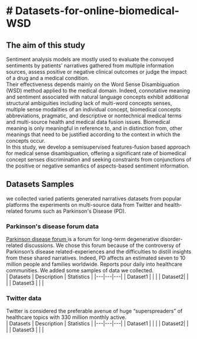 
<h1># Datasets-for-online-biomedical-WSD </h1>

<h2> The aim of this study </h2>
<p> Sentiment analysis models are mostly used to evaluate the convoyed sentiments by patients’ narratives gathered from multiple information sources, assess positive or negative clinical outcomes or judge the impact of a drug and a medical condition.<br/> 
  Their effectiveness depends mainly on the Word Sense Disambiguation (WSD) method applied to the medical domain. Indeed, connotative meaning and sentiment associated with natural language concepts exhibit additional structural ambiguities including lack of multi-word concepts senses, multiple sense modalities of an individual concept, biomedical concepts abbreviations, pragmatic, and descriptive or nontechnical medical terms and multi-source health and medical data fusion issues. Biomedical meaning is only meaningful in reference to, and in distinction from, other meanings that need to be justified according to the context in which the concepts occur. <br/>
In this study, we develop a semisupervised features-fusion based approach for medical sense disambiguation, offering a significant rate of biomedical concept senses discrimination and seeking constraints from conjunctions of the positive or negative semantics of aspects-based sentiment information.

</p>
<h2> Datasets Samples </h2>
we collected varied patients generated narratives datasets from popular platforms  the experiments on multi-source data from Twitter and health-related forums such as Parkinson's Disease (PD). 
<h3> Parkinson's disease forum data </h3>
<p> 
<a href ='https://parkinsonsnewstoday.com/forums/forums/topic/the-long-awaited-mannitol-interview/' target="_blank"> Parkinson disease forum </a> 
is a forum for long-term degenerative disorder-related discussions. We chose this forum because of the controversy of Parkinson’s disease related-experiences and the difficulties to distill insights from these shared narratives. Indeed, PD affects an estimated seven to 10 million people and families 
worldwide. Reports pour daily into healthcare communities. We added some samples of data we collected.  </br>
| Datasets  | Description |  Statistics |   
|---|---|---|
|  Dataset1 |   |   |  
|   Dataset2|   |   |  
| Dataset3 |   |   |  
</p>

<h3> Twitter data </h3>
Twitter is considered the preferable avenue of huge “superspreaders” of healthcare topics with 330 million monthly active.</br>
| Datasets  | Description |  Statistics |   
|---|---|---|
|  Dataset1 |   |   |  
|   Dataset2|   |   |  
| Dataset3 |   |   |  

